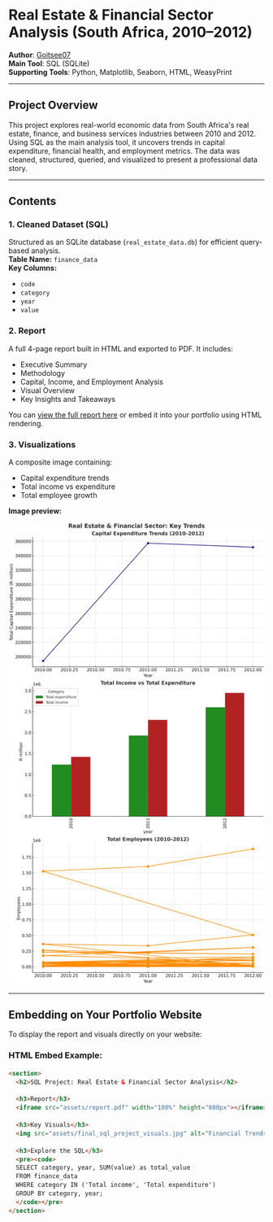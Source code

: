 # Real Estate & Financial Sector Analysis (South Africa, 2010–2012)

**Author**: [Goitsee07](https://github.com/Goitsee07)  
**Main Tool**: SQL (SQLite)  
**Supporting Tools**: Python, Matplotlib, Seaborn, HTML, WeasyPrint  

---

## Project Overview

This project explores real-world economic data from South Africa's real estate, finance, and business services industries between 2010 and 2012. Using SQL as the main analysis tool, it uncovers trends in capital expenditure, financial health, and employment metrics. The data was cleaned, structured, queried, and visualized to present a professional data story.

---

## Contents

### 1. Cleaned Dataset (SQL)
Structured as an SQLite database (`real_estate_data.db`) for efficient query-based analysis.  
**Table Name:** `finance_data`  
**Key Columns:**  
- `code`  
- `category`  
- `year`  
- `value`

### 2. Report

A full 4-page report built in HTML and exported to PDF. It includes:
- Executive Summary  
- Methodology  
- Capital, Income, and Employment Analysis  
- Visual Overview  
- Key Insights and Takeaways  

You can [view the full report here](report.pdf) or embed it into your portfolio using HTML rendering.

### 3. Visualizations

A composite image containing:
- Capital expenditure trends  
- Total income vs expenditure  
- Total employee growth

**Image preview:**

![Financial Trends](visuals/final_sql_project_visuals.jpg)

---

## Embedding on Your Portfolio Website

To display the report and visuals directly on your website:

### **HTML Embed Example:**

```html
<section>
  <h2>SQL Project: Real Estate & Financial Sector Analysis</h2>

  <h3>Report</h3>
  <iframe src="assets/report.pdf" width="100%" height="800px"></iframe>

  <h3>Key Visuals</h3>
  <img src="assets/final_sql_project_visuals.jpg" alt="Financial Trends" style="width:100%; max-width:900px;" />
  
  <h3>Explore the SQL</h3>
  <pre><code>
  SELECT category, year, SUM(value) as total_value
  FROM finance_data
  WHERE category IN ('Total income', 'Total expenditure')
  GROUP BY category, year;
  </code></pre>
</section>
